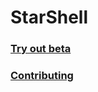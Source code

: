 # StarShell

### [Try out beta](https://github.com/SolarRepublic/starshell-beta-releases)

### [Contributing](CONTRIBUTING.md)
